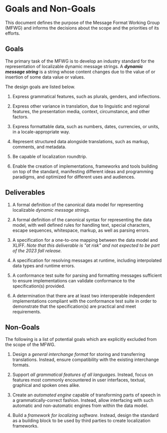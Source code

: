 # Goals and Non-Goals

This document defines the purpose of the Message Format Working Group (MFWG)
and informs the decisions about the scope and the priorities of its efforts.

## Goals

The primary task of the MFWG is to develop an industry standard for the
representation of localizable dynamic message strings. A **_dynamic message
string_** is a string whose content changes due to the value of or insertion
of some data value or values.

The design goals are listed below.

1.  Express grammatical features, such as plurals, genders, and inflections.

2.  Express other variance in translation, due to linguistic and regional
    features, the presentation media, context, circumstance, and other factors.

3.  Express formattable data, such as numbers, dates, currencies, or units,
    in a locale-appropriate way.

4.  Represent structured data alongside translations, such as markup, comments,
    and metadata.

5.  Be capable of localization roundtrip.

6.  Enable the creation of implementations, frameworks and tools building on
    top of the standard, manifesting different ideas and programming paradigms,
    and optimized for different uses and audiences.

## Deliverables

1.  A formal definition of the canonical data model for representing
    localizable _dynamic message strings_.

2.  A formal definition of the canonical syntax for representing the data
    model, with well defined rules for handling text, special characters,
    escape sequences, whitespace, markup, as well as parsing errors.

3.  A specification for a one-to-one mapping between the data model and XLIFF.
    _Note that this deliverable is "at risk" and not expected to be part of the
    2023 fall release._

4.  A specification for resolving messages at runtime, including
    interpolated data types and runtime errors.

5.  A conformance test suite for parsing and formatting messages sufficient to
    ensure implementations can validate conformance to the specification(s) provided.

6.  A determination that there are at least two interoperable independent implementations
    compliant with the conformance test suite in order to demonstrate that the
    specification(s) are practical and meet requirements.

## Non-Goals

The following is a list of potential goals which are explicitly excluded from
the scope of the MFWG.

1.  Design a _general interchange format_ for storing and transferring
    translations. Instead, ensure compatibility with the existing interchange
    formats.

2.  Support _all grammatical features of all languages_. Instead, focus on
    features most commonly encountered in user interfaces, textual, graphical
    and spoken ones alike.

3.  Create an _automated engine_ capable of transforming parts of speech in
    a grammatically-correct fashion. Instead, allow interfacing with such
    automatic and non-automatic engines from within the data model.

4.  Build a _framework for localizing software_. Instead, design the standard
    as a building block to be used by third parties to create localization
    frameworks.
